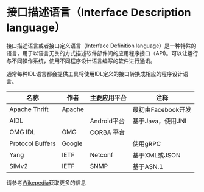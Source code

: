 # 接口描述语言（Interface Description language）
接口描述语言或者接口定义语言（Interface Definition language）是一种特殊的语言，用于以语言无关的方式描述软件部件间的应用程序接口（API)。可以让运行与不同操作系统，使用不同程序设计语言编写的软件进行通讯。

通常每种IDL语言都会提供工具将使用IDL定义的接口转换成相应的程序设计语言。

 名称 | 作者 | 主要应用平台 | 注释 
 ---- |---- | ------ |------ 
 Apache Thrift| Apache |  | 最初由Facebook开发
 AIDL | | Android平台 | 基于Java，使用JNI 
 OMG IDL | OMG | CORBA 平台 | 
 Protocol Buffers| Google | | 使用gRPC 
 Yang | IETF | Netconf | 基于XML或JSON
 SIMv2 | IETF | SNMP | 基于ASN.1
 
请参考[Wikepedia](https://en.wikipedia.org/wiki/Interface_description_language)获取更多的信息
